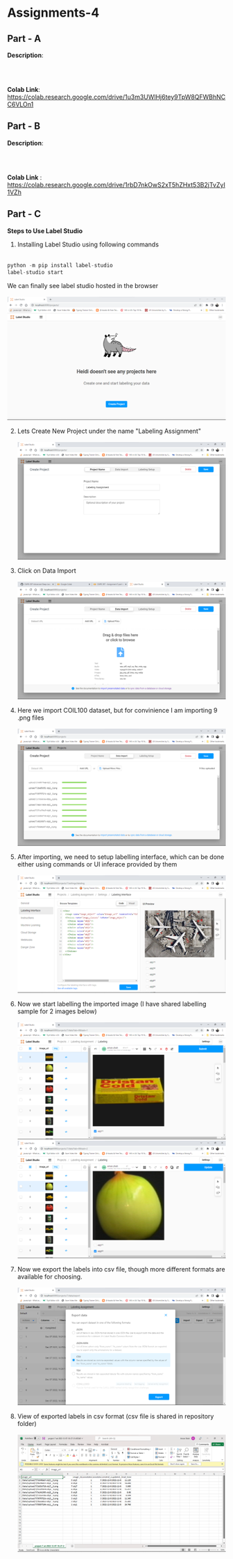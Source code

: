 # Assignments-4

## Part - A

**Description**:<br/><br/>


<br/>

**Colab Link**: https://colab.research.google.com/drive/1u3m3UWlHj6tey9TpW8QFWBhNCC6VLOn1

## Part - B

**Description**:<br/><br/>


<br/>

**Colab Link** : https://colab.research.google.com/drive/1rbD7nkOwS2xT5hZHxt53B2jTvZyI1VZh

## Part - C

**Steps to Use Label Studio**

1. Installing Label Studio using following commands
```python

python -m pip install label-studio
label-studio start

```
We can finally see label studio hosted in the browser<br/><br/>
![First Page](https://github.com/shahaman06/CMPE297-ASSIGNMENTS/blob/main/Assignment%20-%205/Assets/Screenshot%20(1).png)

2. Lets Create New Project under the name "Labeling Assignment"<br/><br/>
![Project Creation Page](https://github.com/shahaman06/CMPE297-ASSIGNMENTS/blob/main/Assignment%20-%205/Assets/Screenshot%20(2).png)

3. Click on Data Import<br/><br/>
![Data Import Page](https://github.com/shahaman06/CMPE297-ASSIGNMENTS/blob/main/Assignment%20-%205/Assets/Screenshot%20(3).png)

4. Here we import COIL100 dataset, but for convinience I am importing 9 .png files<br/><br/>
![Importing 9 image files](https://github.com/shahaman06/CMPE297-ASSIGNMENTS/blob/main/Assignment%20-%205/Assets/Screenshot%20(4).png)

5. After importing, we need to setup labelling interface, which can be done either using commands or UI inferace provided by them<br/><br/>
![Setting up Labelling Interface](https://github.com/shahaman06/CMPE297-ASSIGNMENTS/blob/main/Assignment%20-%205/Assets/Screenshot%20(5).png)

6. Now we start labelling the imported image (I have shared labelling sample for 2 images below)<br/><br>
![Labeled Image 1](https://github.com/shahaman06/CMPE297-ASSIGNMENTS/blob/main/Assignment%20-%205/Assets/Screenshot%20(6).png)
![Labeled Image 2](https://github.com/shahaman06/CMPE297-ASSIGNMENTS/blob/main/Assignment%20-%205/Assets/Screenshot%20(7).png)

7. Now we export the labels into csv file, though more different formats are available for choosing.<br/><br/>
![Exporting Labels into CSV](https://github.com/shahaman06/CMPE297-ASSIGNMENTS/blob/main/Assignment%20-%205/Assets/Screenshot%20(8).png)

8. View of exported labels in csv format (csv file is shared in repository folder)<br/><br/>
![Labeled Image 1](https://github.com/shahaman06/CMPE297-ASSIGNMENTS/blob/main/Assignment%20-%205/Assets/Screenshot%20(9).png)
